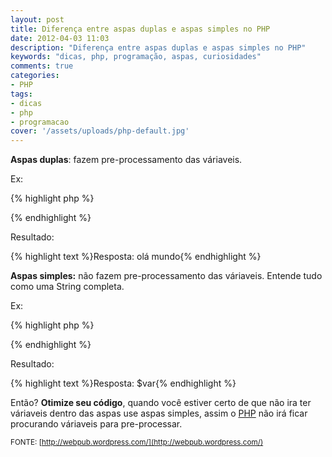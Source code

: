 ```yaml
---
layout: post
title: Diferença entre aspas duplas e aspas simples no PHP
date: 2012-04-03 11:03
description: "Diferença entre aspas duplas e aspas simples no PHP"
keywords: "dicas, php, programação, aspas, curiosidades"
comments: true
categories:
- PHP
tags:
- dicas
- php
- programacao
cover: '/assets/uploads/php-default.jpg'
---
```


**Aspas duplas**: fazem pre-processamento das váriaveis.

Ex:

{% highlight php %}
<?php
  $var = "olá mundo";
  echo "Resposta: $var";
?>
{% endhighlight %}

Resultado:

{% highlight text %}Resposta: olá mundo{% endhighlight %}

**Aspas simples:** não fazem pre-processamento das váriaveis. Entende tudo como uma String completa.

Ex:

{% highlight php %}
<?php
  $var = "olá mundo";
  echo "Resposta: $var";
?>
{% endhighlight %}

Resultado:

{% highlight text %}Resposta: $var{% endhighlight %}

Então? **Otimize seu código**, quando você estiver certo de que não ira ter váriaveis dentro das aspas use aspas simples, assim o [PHP](http://www.php.net/) não irá ficar procurando váriaveis para pre-processar.

<small>FONTE: [http://webpub.wordpress.com/](http://webpub.wordpress.com/)</small>
